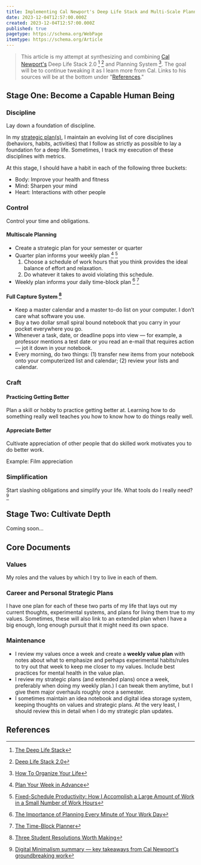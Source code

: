 ```yaml
---
title: Implementing Cal Newport's Deep Life Stack and Multi-Scale Planning
date: 2023-12-04T12:57:00.000Z
created: 2023-12-04T12:57:00.000Z
published: true
pagetype: https://schema.org/WebPage
itemtype: https://schema.org/Article
---
```


> This article is my attempt at synthesizing and combining [Cal Newport's](https://calnewport.com/) Deep Life Stack 2.0 [^2] [^3] and Planning System [^1]. The goal will be to continue tweaking it as I learn more from Cal. Links to his sources will be at the bottom under "[References](#references)."

## Stage One: Become a Capable Human Being

### Discipline

Lay down a foundation of discipline.

In my [strategic plan(s)](#career-and-personal-strategic-plans), I maintain an evolving list of core disciplines (behaviors, habits, activities) that I follow as strictly as possible to lay a foundation for a deep life. Sometimes, I track my execution of these disciplines with metrics.

At this stage, I should have a habit in each of the following three buckets:

- Body: Improve your health and fitness
- Mind: Sharpen your mind
- Heart: Interactions with other people

### Control

Control your time and obligations.

#### Multiscale Planning

- Create a strategic plan for your semester or quarter
- Quarter plan informs your weekly plan [^4] [^7]
  1. Choose a schedule of work hours that you think provides the ideal balance of effort and relaxation.
  2. Do whatever it takes to avoid violating this schedule.
- Weekly plan informs your daily time-block plan [^5] [^6]

#### Full Capture System [^8]

- Keep a master calendar and a master to-do list on your computer. I don’t care what software you use.
- Buy a two dollar small spiral bound notebook that you carry in your pocket everywhere you go.
- Whenever a task, date, or deadline pops into view — for example, a professor mentions a test date or you read an e-mail that requires action — jot it down in your notebook.
- Every morning, do two things: (1) transfer new items from your notebook onto your computerized list and calendar; (2) review your lists and calendar.

### Craft

#### Practicing Getting Better

Plan a skill or hobby to practice getting better at. Learning how to do something really well teaches you how to know how to do things really well.

#### Appreciate Better

Cultivate appreciation of other people that do skilled work motivates you to do better work.

Example: Film appreciation

### Simplification

Start slashing obligations and simplify your life. What tools do I really need? [^9]

## Stage Two: Cultivate Depth

Coming soon...

<!--
### Values

### Service

### Transformation

### Legacy
-->

## Core Documents

### Values

My roles and the values by which I try to live in each of them.

### Career and Personal Strategic Plans

I have one plan for each of these two parts of my life that lays out my current thoughts, experimental systems, and plans for living them true to my values. Sometimes, these will also link to an extended plan when I have a big enough, long enough pursuit that it might need its own space.

### Maintenance

- I review my values once a week and create a **weekly value plan** with notes about what to emphasize and perhaps experimental habits/rules to try out that week to keep me closer to my values. Include best practices for mental health in the value plan.
- I review my strategic plans (and extended plans) once a week, preferably when doing my weekly plan.) I can tweak them anytime, but I give them major overhauls roughly once a semester.
- I sometimes maintain an idea notebook and digital idea storage system, keeping thoughts on values and strategic plans. At the very least, I should review this in detail when I do my strategic plan updates.

## References

[^1]: [How To Organize Your Life](https://www.youtube.com/watch?v=FOE8dMGJDz8)
[^2]: [The Deep Life Stack](https://www.youtube.com/watch?v=fFLsJvCDLoQ)
[^3]: [Deep Life Stack 2.0](https://www.youtube.com/watch?v=fWCbaDfEQwE)
[^4]: [Plan Your Week in Advance](https://calnewport.com/deep-habits-plan-your-week-in-advance/)
[^5]: [The Importance of Planning Every Minute of Your Work Day](https://calnewport.com/deep-habits-the-importance-of-planning-every-minute-of-your-work-day/)
[^6]: [The Time-Block Planner](https://www.timeblockplanner.com/)
[^7]: [Fixed-Schedule Productivity: How I Accomplish a Large Amount of Work in a Small Number of Work Hours](https://calnewport.com/fixed-schedule-productivity-how-i-accomplish-a-large-amount-of-work-in-a-small-number-of-work-hours/)
[^8]: [Three Student Resolutions Worth Making](https://calnewport.com/three-student-resolutions-worth-making/)
[^9]: [Digital Minimalism summary — key takeaways from Cal Newport's groundbreaking work](https://blog.superhuman.com/digital-minimalism-summary/)
